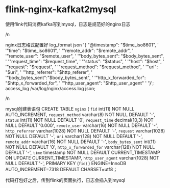 # flink-nginx-kafkat2mysql
使用flink代码消费kafka写到mysql，日志是规范好的nginx日志

/n

nginx日志格式配置好
    log_format json '{ "@timestamp": "$time_iso8601", '
                         '"time": "$time_iso8601", '
                         '"remote_addr": "$remote_addr", '
                         '"remote_user": "$remote_user", '
                         '"body_bytes_sent": "$body_bytes_sent", '
                         '"request_time": "$request_time", '
                         '"status": "$status", '
                         '"host": "$host", '
                         '"request": "$request", '
                         '"request_method": "$request_method", '
                         '"uri": "$uri", '
                         '"http_referrer": "$http_referer", '
                         '"body_bytes_sent":"$body_bytes_sent", '
                         '"http_x_forwarded_for": "$http_x_forwarded_for", '
                         '"http_user_agent": "$http_user_agent" '
                    '}';
   access_log  /var/log/nginx/access.log  json;
  
  
 /n

mysql创建表语句
CREATE TABLE `nginx` (
  `fid` int(11) NOT NULL AUTO_INCREMENT,
  `request_method` varchar(8) NOT NULL DEFAULT '-',
  `status` int(11) NOT NULL DEFAULT '0',
  `request_time` decimal(10,3) NOT NULL DEFAULT '0.000',
  `remote_user` varchar(16) NOT NULL DEFAULT '-',
  `http_referrer` varchar(1028) NOT NULL DEFAULT '-',
  `request` varchar(1028) NOT NULL DEFAULT '-',
  `uri` varchar(128) NOT NULL DEFAULT '-',
  `remote_addr` varchar(16) NOT NULL DEFAULT '-',
  `body_bytes_sent` int(11) NOT NULL DEFAULT '0',
  `http_x_forwarded_for` varchar(128) NOT NULL DEFAULT '-',
  `time` timestamp NOT NULL DEFAULT CURRENT_TIMESTAMP ON UPDATE CURRENT_TIMESTAMP,
  `http_user_agent` varchar(1028) NOT NULL DEFAULT '-',
  PRIMARY KEY (`fid`)
) ENGINE=InnoDB AUTO_INCREMENT=7318 DEFAULT CHARSET=utf8；


代码打包好之后，传到flink的页面执行，日志会插入到mysql
